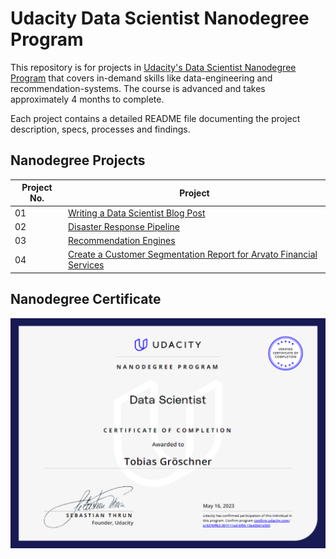 # Udacity Data Scientist Nanodegree Program

This repository is for projects in [Udacity's Data Scientist Nanodegree Program](https://www.udacity.com/course/data-scientist-nanodegree--nd025) that covers in-demand skills like data-engineering and recommendation-systems. The course is advanced and takes approximately 4 months to complete.

Each project contains a detailed README file documenting the project description, specs, processes and findings.

## Nanodegree Projects


| Project No. | Project |
| ---		  | ----    |
| 01		  | [Writing a Data Scientist Blog Post](/Project-1/) 	|
| 02 		  | [Disaster Response Pipeline](/Project-2/) 								|
| 03 		  | [Recommendation Engines](/Project-3/)	|
| 04 		  | [Create a Customer Segmentation Report for Arvato Financial Services](/Project-4/)	|

## Nanodegree Certificate

![Tobias Gröschner Certificate](data_scientist_cert.png)

